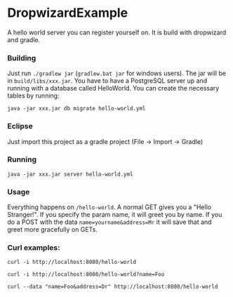 # DropwizardExample
A hello world server you can register yourself on. It is build with dropwizard and gradle.

### Building
Just run `./gradlew jar` (`gradlew.bat jar` for windows users). The jar will be in `build/libs/xxx.jar`.
You have to have a PostgreSQL server up and running with a database called HelloWorld. You can create the necessary tables by running:

```java -jar xxx.jar db migrate hello-world.yml```

### Eclipse
Just import this project as a gradle project (File -> Import -> Gradle)

### Running
```java -jar xxx.jar server hello-world.yml```

### Usage
Everything happens on `/hello-world`. A normal GET gives you a "Hello Stranger!". If you specify the param name, it will greet you by name. If you do a POST with the data `name=yourname&address=Mr` it will save that and greet more gracefully on GETs.

### Curl examples:

```curl -i http://localhost:8080/hello-world```

```curl -i http://localhost:8080/hello-world?name=Foo```

```curl --data "name=Foo&address=Dr" http://localhost:8080/hello-world```
